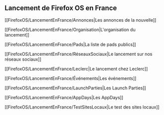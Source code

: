 ## Lancement de Firefox OS en France 

[[FirefoxOS/LancementEnFrance/Annonces|Les annonces de la nouvelle]]

[[FirefoxOS/LancementEnFrance/Organisation|L'organisation du lancement]]

[[FirefoxOS/LancementEnFrance/Pads|La liste de pads publics]]

[[FirefoxOS/LancementEnFrance/RéseauxSociaux|Le lancement sur nos réseaux sociaux]]

[[FirefoxOS/LancementEnFrance/Leclerc|Le lancement chez Leclerc]]

[[FirefoxOS/LancementEnFrance/Événements|Les événements]]

[[FirefoxOS/LancementEnFrance/LaunchParties|Les Launch Parties]]

[[FirefoxOS/LancementEnFrance/AppDays|Les AppDays]]

[[FirefoxOS/LancementEnFrance/TestSitesLocaux|Le test des sites locaux]]